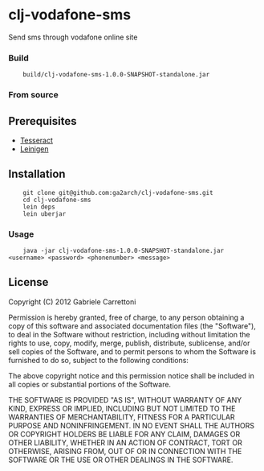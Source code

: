 clj-vodafone-sms
================

Send sms through vodafone online site

### Build
        build/clj-vodafone-sms-1.0.0-SNAPSHOT-standalone.jar

### From source

## Prerequisites
* [Tesseract](http://code.google.com/p/tesseract-ocr/wiki/ReadMe)
* [Leinigen](https://github.com/technomancy/leiningen#installation)

## Installation
        git clone git@github.com:ga2arch/clj-vodafone-sms.git
        cd clj-vodafone-sms
        lein deps
        lein uberjar

### Usage
        java -jar clj-vodafone-sms-1.0.0-SNAPSHOT-standalone.jar <username> <password> <phonenumber> <message>



## License
Copyright (C) 2012 Gabriele Carrettoni

Permission is hereby granted, free of charge, to any person obtaining a copy of this software and associated documentation files (the "Software"), to deal in the Software without restriction, including without limitation the rights to use, copy, modify, merge, publish, distribute, sublicense, and/or sell copies of the Software, and to permit persons to whom the Software is furnished to do so, subject to the following conditions:

The above copyright notice and this permission notice shall be included in all copies or substantial portions of the Software.

THE SOFTWARE IS PROVIDED "AS IS", WITHOUT WARRANTY OF ANY KIND, EXPRESS OR IMPLIED, INCLUDING BUT NOT LIMITED TO THE WARRANTIES OF MERCHANTABILITY, FITNESS FOR A PARTICULAR PURPOSE AND NONINFRINGEMENT. IN NO EVENT SHALL THE AUTHORS OR COPYRIGHT HOLDERS BE LIABLE FOR ANY CLAIM, DAMAGES OR OTHER LIABILITY, WHETHER IN AN ACTION OF CONTRACT, TORT OR OTHERWISE, ARISING FROM, OUT OF OR IN CONNECTION WITH THE SOFTWARE OR THE USE OR OTHER DEALINGS IN THE SOFTWARE.

